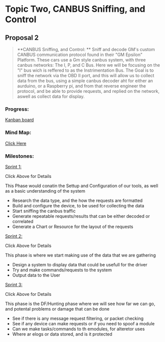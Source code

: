 # Topic Two, CANBUS Sniffing, and Control

## Proposal 2

> **CANBUS Sniffing, and Control: **
> Sniff and decode GM's custom CANBUS communication protocol found in their "GM Epsilon" Platform. These cars use a Gm style canbus system, with three canbus networks: The I, P, and C Bus. Here we will be focusing on the "I" bus wich is reffered to as the Instrimentation Bus.
> The Goal is to sniff the network via the OBD II port, and this will allow us to collect data from the bus, using a simple canbus decoder aht for either an aurduino, or a Raspberry pi, and from that reverse engineer the protocol, and be able to provide requests, and replied on the network, aswell as collect data for display.


### Progress:

[Kanban board](https://github.com/users/T20A026/projects/2)

### Mind Map:

[Click Here](https://github.com/T20A026/Capstone/blob/main/Mindmap2.md)

### Milestones:

[Sprint 1:](https://github.com/T20A026/Capstone/blob/main/Sprint1.md)

Click Above for Details

This Phase would conatin the Settup and Configuration of our tools, as well as a basic understanding of the system

* Research the data type, and the how the requests are formatted
* Build and configure the device, to be used for collecting the data
* Start sniffing the canbus traffic
* Generate repeatable requests/results that can be either decoded or correlated
* Generate a Chart or Resource for the layout of the requests

[Sprint 2:](https://github.com/T20A026/Capstone/blob/main/Sprint2.md)

Click Above for Details

This phase is where we start making use of the data that we are gathering

* Design a system to display data that could be usefull for the driver
* Try and make commands/requests to the system
* Output data to the User

[Sprint 3:](https://github.com/T20A026/Capstone/blob/main/Sprint3.md)

Click Above for Details

This phase is the DF/Hunting phase where we will see how far we can go, and potental problems or damage that can be done

* See if there is any message request filtering, or packet checking
* See if any device can make requests or if you need to spoof a module
* Can we make tasks/commands to th emodules, for alteretor uses
* Where ar elogs or data stored, and is it protected



